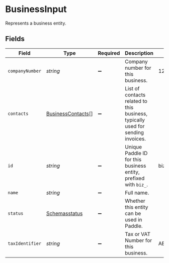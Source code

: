 # BusinessInput

Represents a business entity.


## Fields

| Field                                                                           | Type                                                                            | Required                                                                        | Description                                                                     | Example                                                                         |
| ------------------------------------------------------------------------------- | ------------------------------------------------------------------------------- | ------------------------------------------------------------------------------- | ------------------------------------------------------------------------------- | ------------------------------------------------------------------------------- |
| `companyNumber`                                                                 | *string*                                                                        | :heavy_minus_sign:                                                              | Company number for this business.                                               | 123456789                                                                       |
| `contacts`                                                                      | [BusinessContacts](../../models/shared/businesscontacts.md)[]                   | :heavy_minus_sign:                                                              | List of contacts related to this business, typically used for sending invoices. |                                                                                 |
| `id`                                                                            | *string*                                                                        | :heavy_minus_sign:                                                              | Unique Paddle ID for this business entity, prefixed with `biz_`.                | biz_01grrebrzaee2qj2fqqhmcyzaj                                                  |
| `name`                                                                          | *string*                                                                        | :heavy_minus_sign:                                                              | Full name.                                                                      |                                                                                 |
| `status`                                                                        | [Schemasstatus](../../models/shared/schemasstatus.md)                           | :heavy_minus_sign:                                                              | Whether this entity can be used in Paddle.                                      |                                                                                 |
| `taxIdentifier`                                                                 | *string*                                                                        | :heavy_minus_sign:                                                              | Tax or VAT Number for this business.                                            | AB0123456789                                                                    |